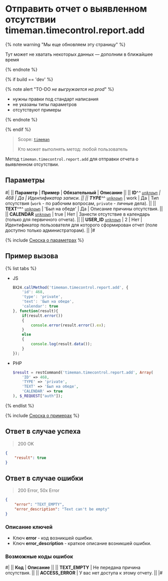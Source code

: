# Отправить отчет о выявленном отсутствии timeman.timecontrol.report.add

{% note warning "Мы еще обновляем эту страницу" %}

Тут может не хватать некоторых данных — дополним в ближайшее время

{% endnote %}

{% if build == 'dev' %}

{% note alert "TO-DO _не выгружается на prod_" %}

- нужны правки под стандарт написания
- не указаны типы параметров
- отсутствуют примеры

{% endnote %}

{% endif %}

> Scope: [`timeman`](../../scopes/permissions.md)
>
> Кто может выполнять метод: любой пользователь

Метод `timeman.timecontrol.report.add` для отправки отчета о выявленном отсутствии.

## Параметры

#|
|| **Параметр** | **Пример** | **Обязательный** | **Описание** ||
|| **ID**^*^
[`unknown`](../../data-types.md) | 468 | Да | Идентификатор записи. ||
|| **TYPE**^*^
[`unknown`](../../data-types.md) | work | Да | Тип отсутствия (`work` - по рабочим вопросам, `private` - личные дела). ||
|| **TEXT**^*^
[`unknown`](../../data-types.md) | 'Был на обеде' | Да | Описание причины отсутствия. ||
|| **CALENDAR**
[`unknown`](../../data-types.md) | true | Нет | Занести отсутствие в календарь (только для первичного отчета). ||
|| **USER_ID**
[`unknown`](../../data-types.md) | 2 | Нет | Идентификатор пользователя для которого сформирован отчет (поле доступно только администраторам). ||
|#

{% include [Сноска о параметрах](../../../_includes/required.md) %}

## Пример вызова

{% list tabs %}

- JS

    ```js
    BX24.callMethod('timeman.timecontrol.report.add', {
        'id': 468,
        'type': 'private',
        'text': 'Был на обеде',
        'calendar': true
    }, function(result){
        if(result.error())
        {
            console.error(result.error().ex);
        }
        else
        {
            console.log(result.data());
        }
    });
    ```

- PHP

    ```php
    $result = restCommand('timeman.timecontrol.report.add', Array(
        'ID' => 468,
        'TYPE' => 'private',
        'TEXT' => 'Был на обеде',
        'CALENDAR' => true
    ), $_REQUEST["auth"]);    
    ```

{% endlist %}

{% include [Сноска о примерах](../../../_includes/examples.md) %}

## Ответ в случае успеха

> 200 OK
```json
{    
    "result": true
}
```

## Ответ в случае ошибки

> 200 Error, 50x Error
```json
{
    "error": "TEXT_EMPTY",
    "error_description": "Text can't be empty"
}
```

### Описание ключей

- Ключ **error** - код возникшей ошибки.
- Ключ **error_description** - краткое описание возникшей ошибки.

### Возможные коды ошибок

#|
|| **Код** | **Описание** ||
|| **TEXT_EMPTY** | Не передана причина отсутствия. ||
|| **ACCESS_ERROR** | У вас нет доступа к этому отчету. ||
|#